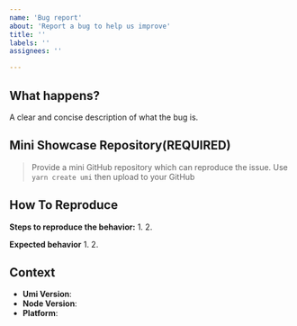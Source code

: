 ```yaml
---
name: 'Bug report'
about: 'Report a bug to help us improve'
title: ''
labels: ''
assignees: ''

---
```


## What happens?
A clear and concise description of what the bug is.

## Mini Showcase Repository(REQUIRED)

> Provide a mini GitHub repository which can reproduce the issue.
> Use `yarn create umi` then upload to your GitHub

<!-- https://github.com/YOUR_REPOSITORY_URL -->

## How To Reproduce
**Steps to reproduce the behavior:**
1.
2.

**Expected behavior**
1.
2.

## Context

- **Umi Version**:
- **Node Version**:
- **Platform**:
